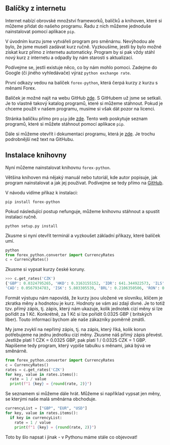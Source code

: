 ## Balíčky z internetu

Internet nabízí obrovské množství frameworků, balíčků a knihoven, které si můžeme přidat do našeho programu. Řadu z nich můžeme jednoduše nainstalovat pomocí aplikace `pip`.

V úvodním kurzu jsme vytvářeli program pro směnárnu. Nevýhodou ale bylo, že jsme museli zadávat kurz ručně. Vyzkoušíme, jestli by bylo možné získat kurz přímo z internetu automaticky. Program by si pak vždy stáhl nový kurz z internetu a odpadly by nám starosti s aktualizací.

Podívejme se, jestli existuje něco, co by nám mohlo pomoci. Zadejme do Google (či jiného vyhledávače) výraz `python exchange rate`.

První odkazy vedou na balíček `forex-python`, která čerpá kurzy z kurzu s měnami Forex. 

Balíček je možné najít na webu GitHub [zde](https://github.com/MicroPyramid/forex-python). S GitHubem už jsme se setkali. Je to vlastně takový katalog programů, které si můžeme stáhnout. Pokud je chceme použít v našem programu, musíme si však dát pozor na licenci.

Stránka balíčku přímo pro `pip` jde [zde](https://pypi.org/project/forex-python/). Tento web poskytuje seznam programů, které si můžete stáhnout pomocí aplikace `pip`.

Dále si můžeme otevřít i dokumentaci programu, která je [zde](https://forex-python.readthedocs.io/en/latest/usage.html). Je trochu podrobnější než text na GitHubu.


## Instalace knihovny

Nyní můžeme nainstalovat knihovnu `forex-python`.

Většina knihoven má nějaký manuál nebo tutoriál, kde autor popisuje, jak program nainstalovat a jak jej používat. Podívejme se tedy přímo na [GitHub](https://github.com/MicroPyramid/forex-python).

V návodu vidíme příkaz k instalaci:

```
pip install forex-python
```

Pokud následující postup nefunguje, můžeme knihovnu stáhnout a spustit instalaci ručně.

```
python setup.py install
```

Zkusme si nyní otevřít terminál a vyzkoušet základní příkazy, které balíček umí.

```py
python
from forex_python.converter import CurrencyRates
c = CurrencyRates()
```

Zkusme si vypsat kurzy české koruny.

```py
>>> c.get_rates('CZK') 
{'GBP': 0.0324795265, 'HKD': 0.3163155152, 'IDR': 641.344922573, 'ILS': 0.1462179869, 'DKK': 0.277780673, 'INR': 3.1080256105, 'CHF': 0.0392458309, 'MXN': 0.9621984812, 'CZK': 1.0, 'SGD': 0.0577762061, 'THB': 1.3348719476, 'HRK': 0.283390411, 'EUR': 0.0372245384, 'MYR': 0.1768463371, 'NOK': 0.4210765337, 'CNY': 0.2879913639, 'BGN': 0.0728037522, 'PHP': 2.0642123288, 'PLN': 0.1692711435, 'ZAR': 0.745439994, 
'CAD': 0.0567934783, 'ISK': 5.803305539, 'BRL': 0.2106350506, 'RON': 0.1799545861, 'NZD': 0.0670339488, 'TRY': 0.2772185825, 'JPY': 4.37983919, 'RUB': 2.9925662597, 'KRW': 49.6028141751, 'USD': 0.0408092615, 'AUD': 0.0637991364, 'HUF': 13.0546456224, 'SEK': 0.4063356164}
```

Formát výstupu nám napovídá, že kurzy jsou uložené ve slovníku, klíčem je zkratka měny a hodnotou je kurz. Hodnoty se vám asi zdají divné. Je to totiž tzv. přímý zápis, tj. zápis, který nám ukazuje, kolik jednotek cizí měny si lze pořídit za 1 Kč. Konkrétně, za 1 Kč si lze pořídit 0.0325 GBP ( britských liber). Touto informací bychom ale naše zákazníky poměrně zmátli.

My jsme zvyklí na nepřímý zápis, tj. na zápis, který říká, kolik korun potřebujeme na jednu jednotku cizí měny. Zkusme náš přímý zápis převést. Jestliže platí 1 CZK = 0.0325 GBP, pak platí 1 / 0.0325 CZK = 1 GBP. Napíšeme tedy program, který vypíše tabulku s měnami, jaká bývá ve směnárně.

```py
from forex_python.converter import CurrencyRates
c = CurrencyRates()
rates = c.get_rates('CZK')
for key, value in rates.items():
  rate = 1 / value
  print(f"1 {key} = {round(rate, 2)}")
```

Se seznamem si můžeme dále hrát. Můžeme si například vypsat jen měny, se kterými naše malá směnárna obchoduje.

```py
currencyList = ["GBP", "EUR", "USD"]
for key, value in rates.items():
  if key in currencyList:
    rate = 1 / value
    print(f"1 {key} = {round(rate, 2)}")
```

Toto by šlo napsat i jinak - v Pythonu máme stále co objevovat!

